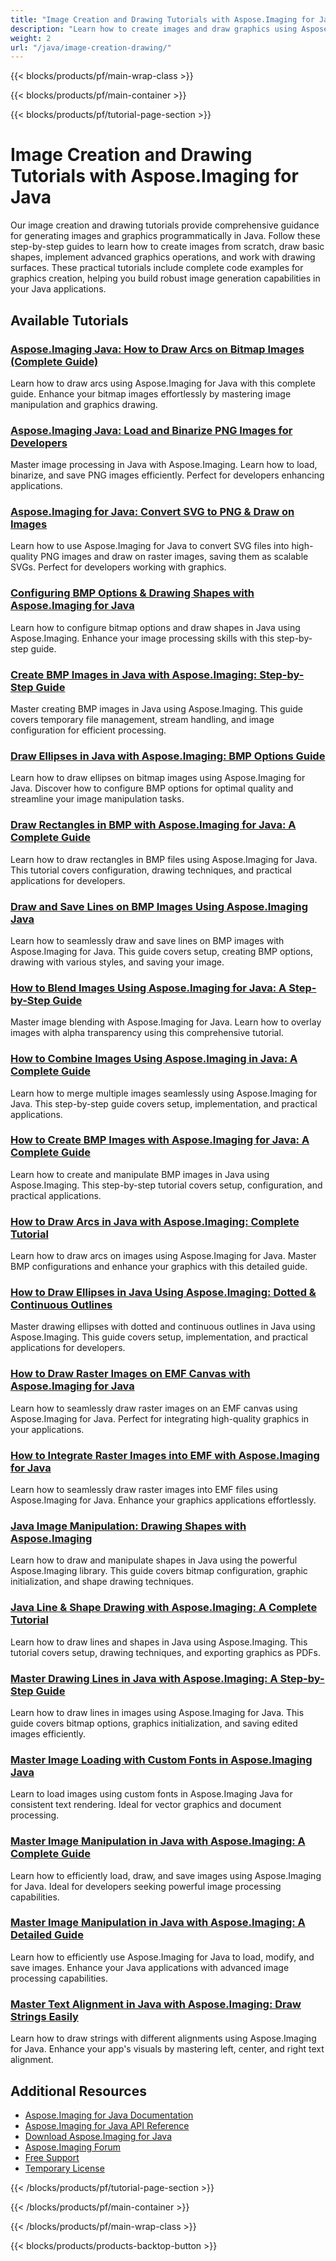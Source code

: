 ```yaml
---
title: "Image Creation and Drawing Tutorials with Aspose.Imaging for Java"
description: "Learn how to create images and draw graphics using Aspose.Imaging for Java with comprehensive tutorials covering core drawing functionality."
weight: 2
url: "/java/image-creation-drawing/"
---
```


{{< blocks/products/pf/main-wrap-class >}}

{{< blocks/products/pf/main-container >}}

{{< blocks/products/pf/tutorial-page-section >}}
# Image Creation and Drawing Tutorials with Aspose.Imaging for Java

Our image creation and drawing tutorials provide comprehensive guidance for generating images and graphics programmatically in Java. Follow these step-by-step guides to learn how to create images from scratch, draw basic shapes, implement advanced graphics operations, and work with drawing surfaces. These practical tutorials include complete code examples for graphics creation, helping you build robust image generation capabilities in your Java applications.

## Available Tutorials

### [Aspose.Imaging Java&#58; How to Draw Arcs on Bitmap Images (Complete Guide)](./drawing-arcs-aspose-imaging-java-guide/)
Learn how to draw arcs using Aspose.Imaging for Java with this complete guide. Enhance your bitmap images effortlessly by mastering image manipulation and graphics drawing.

### [Aspose.Imaging Java&#58; Load and Binarize PNG Images for Developers](./master-image-processing-aspose-imaging-java/)
Master image processing in Java with Aspose.Imaging. Learn how to load, binarize, and save PNG images efficiently. Perfect for developers enhancing applications.

### [Aspose.Imaging for Java&#58; Convert SVG to PNG & Draw on Images](./aspose-imaging-svg-to-png-java-draw-images/)
Learn how to use Aspose.Imaging for Java to convert SVG files into high-quality PNG images and draw on raster images, saving them as scalable SVGs. Perfect for developers working with graphics.

### [Configuring BMP Options & Drawing Shapes with Aspose.Imaging for Java](./mastering-aspose-imaging-java-bmp-options-drawing-shapes/)
Learn how to configure bitmap options and draw shapes in Java using Aspose.Imaging. Enhance your image processing skills with this step-by-step guide.

### [Create BMP Images in Java with Aspose.Imaging&#58; Step-by-Step Guide](./create-bmp-images-java-aspose-imaging-guide/)
Master creating BMP images in Java using Aspose.Imaging. This guide covers temporary file management, stream handling, and image configuration for efficient processing.

### [Draw Ellipses in Java with Aspose.Imaging&#58; BMP Options Guide](./draw-ellipses-java-aspose-imaging-bmp-options/)
Learn how to draw ellipses on bitmap images using Aspose.Imaging for Java. Discover how to configure BMP options for optimal quality and streamline your image manipulation tasks.

### [Draw Rectangles in BMP with Aspose.Imaging for Java&#58; A Complete Guide](./draw-rectangles-bmp-aspose-imaging-java/)
Learn how to draw rectangles in BMP files using Aspose.Imaging for Java. This tutorial covers configuration, drawing techniques, and practical applications for developers.

### [Draw and Save Lines on BMP Images Using Aspose.Imaging Java](./aspose-imaging-java-draw-lines-bmp-images/)
Learn how to seamlessly draw and save lines on BMP images with Aspose.Imaging for Java. This guide covers setup, creating BMP options, drawing with various styles, and saving your image.

### [How to Blend Images Using Aspose.Imaging for Java&#58; A Step-by-Step Guide](./blend-images-aspose-imaging-java-tutorial/)
Master image blending with Aspose.Imaging for Java. Learn how to overlay images with alpha transparency using this comprehensive tutorial.

### [How to Combine Images Using Aspose.Imaging in Java&#58; A Complete Guide](./combine-images-aspose-imaging-java-tutorial/)
Learn how to merge multiple images seamlessly using Aspose.Imaging for Java. This step-by-step guide covers setup, implementation, and practical applications.

### [How to Create BMP Images with Aspose.Imaging for Java&#58; A Complete Guide](./create-bmp-images-aspose-imaging-java/)
Learn how to create and manipulate BMP images in Java using Aspose.Imaging. This step-by-step tutorial covers setup, configuration, and practical applications.

### [How to Draw Arcs in Java with Aspose.Imaging&#58; Complete Tutorial](./draw-arcs-java-aspose-imaging-tutorial/)
Learn how to draw arcs on images using Aspose.Imaging for Java. Master BMP configurations and enhance your graphics with this detailed guide.

### [How to Draw Ellipses in Java Using Aspose.Imaging&#58; Dotted & Continuous Outlines](./aspose-imaging-java-draw-ellipses/)
Master drawing ellipses with dotted and continuous outlines in Java using Aspose.Imaging. This guide covers setup, implementation, and practical applications for developers.

### [How to Draw Raster Images on EMF Canvas with Aspose.Imaging for Java](./load-draw-raster-images-emf-canvas-aspose-imaging-java/)
Learn how to seamlessly draw raster images on an EMF canvas using Aspose.Imaging for Java. Perfect for integrating high-quality graphics in your applications.

### [How to Integrate Raster Images into EMF with Aspose.Imaging for Java](./draw-raster-images-into-emf-aspose-imaging-java/)
Learn how to seamlessly draw raster images into EMF files using Aspose.Imaging for Java. Enhance your graphics applications effortlessly.

### [Java Image Manipulation&#58; Drawing Shapes with Aspose.Imaging](./java-image-manipulation-aspose-imaging-drawing-shapes/)
Learn how to draw and manipulate shapes in Java using the powerful Aspose.Imaging library. This guide covers bitmap configuration, graphic initialization, and shape drawing techniques.

### [Java Line & Shape Drawing with Aspose.Imaging&#58; A Complete Tutorial](./java-aspose-imaging-line-shape-drawing-tutorial/)
Learn how to draw lines and shapes in Java using Aspose.Imaging. This tutorial covers setup, drawing techniques, and exporting graphics as PDFs.

### [Master Drawing Lines in Java with Aspose.Imaging&#58; A Step-by-Step Guide](./aspose-imaging-java-draw-lines/)
Learn how to draw lines in images using Aspose.Imaging for Java. This guide covers bitmap options, graphics initialization, and saving edited images efficiently.

### [Master Image Loading with Custom Fonts in Aspose.Imaging Java](./load-images-custom-fonts-aspose-imaging-java/)
Learn to load images using custom fonts in Aspose.Imaging Java for consistent text rendering. Ideal for vector graphics and document processing.

### [Master Image Manipulation in Java with Aspose.Imaging&#58; A Complete Guide](./master-image-manipulation-aspose-imaging-java/)
Learn how to efficiently load, draw, and save images using Aspose.Imaging for Java. Ideal for developers seeking powerful image processing capabilities.

### [Master Image Manipulation in Java with Aspose.Imaging&#58; A Detailed Guide](./java-image-manipulation-aspose-imaging-guide/)
Learn how to efficiently use Aspose.Imaging for Java to load, modify, and save images. Enhance your Java applications with advanced image processing capabilities.

### [Master Text Alignment in Java with Aspose.Imaging&#58; Draw Strings Easily](./draw-strings-java-aspose-imaging/)
Learn how to draw strings with different alignments using Aspose.Imaging for Java. Enhance your app's visuals by mastering left, center, and right text alignment.

## Additional Resources

- [Aspose.Imaging for Java Documentation](https://docs.aspose.com/imaging/java/)
- [Aspose.Imaging for Java API Reference](https://reference.aspose.com/imaging/java/)
- [Download Aspose.Imaging for Java](https://releases.aspose.com/imaging/java/)
- [Aspose.Imaging Forum](https://forum.aspose.com/c/imaging)
- [Free Support](https://forum.aspose.com/)
- [Temporary License](https://purchase.aspose.com/temporary-license/)

{{< /blocks/products/pf/tutorial-page-section >}}

{{< /blocks/products/pf/main-container >}}

{{< /blocks/products/pf/main-wrap-class >}}

{{< blocks/products/products-backtop-button >}}